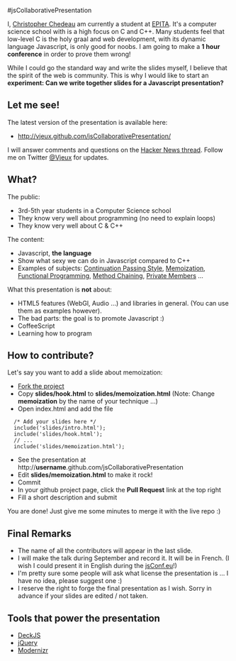 #jsCollaborativePresentation

I, [Christopher Chedeau](http://blog.vjeux.com/) am currently a student at [EPITA](http://epita.fr/). 
It's a computer science school with is a high focus on C and C++. 
Many students feel that low-level C is the holy graal and web development, with its dynamic language Javascript,
is only good for noobs. I am going to make a **1 hour conference** in order to prove them wrong!

While I could go the standard way and write the slides myself, I believe that the spirit of the web is community. 
This is why I would like to start an **experiment: Can we write together slides for a Javascript presentation?**

## Let me see!

The latest version of the presentation is available here:

- http://vjeux.github.com/jsCollaborativePresentation/

I will answer comments and questions on the [Hacker News thread](...). Follow me on Twitter [@Vjeux](http://twitter.com/#!/Vjeux) for updates.

## What?

The public:

  - 3rd-5th year students in a Computer Science school
  - They know very well about programming (no need to explain loops)
  - They know very well about C & C++

The content:

  - Javascript, **the language**
  - Show what sexy we can do in Javascript compared to C++
  - Examples of subjects: 
  [Continuation Passing Style](http://en.wikipedia.org/wiki/Continuation-passing_style), 
  [Memoization](http://en.wikipedia.org/wiki/Memoization), 
  [Functional Programming](http://en.wikipedia.org/wiki/Functional_programming),
  [Method Chaining](http://ejohn.org/blog/ultra-chaining-with-jquery/),
  [Private Members](http://javascript.crockford.com/private.html) ...

What this presentation is **not** about:

  - HTML5 features (WebGl, Audio ...) and libraries in general. (You can use them as examples however).
  - The bad parts: the goal is to promote Javascript :)
  - CoffeeScript
  - Learning how to program

## How to contribute?

Let's say you want to add a slide about memoization:

  - [Fork the project](https://github.com/vjeux/jsCollaborativePresentation/fork)
  - Copy **slides/hook.html** to **slides/memoization.html** (Note: Change **memoization** by the name of your technique ...)
  - Open index.html and add the file
  
```  
  /* Add your slides here */
  include('slides/intro.html');
  include('slides/hook.html');
  // ...
  include('slides/memoization.html');
```
  - See the presentation at http://**username**.github.com/jsCollaborativePresentation
  - Edit **slides/memoization.html** to make it rock!
  - Commit
  - In your github project page, click the **Pull Request** link at the top right
  - Fill a short description and submit

You are done! Just give me some minutes to merge it with the live repo :)

## Final Remarks

  - The name of all the contributors will appear in the last slide.
  - I will make the talk during September and record it. It will be in French. (I wish I could present it in English during the [jsConf.eu](http://jsconf.eu/2011/)!)
  - I'm pretty sure some people will ask what license the presentation is ... I have no idea, please suggest one :)
  - I reserve the right to forge the final presentation as I wish. Sorry in advance if your slides are edited / not taken.

## Tools that power the presentation
  - [DeckJS](http://imakewebthings.github.com/deck.js/)
  - [jQuery](http://jquery.com/)
  - [Modernizr](http://www.modernizr.com/)